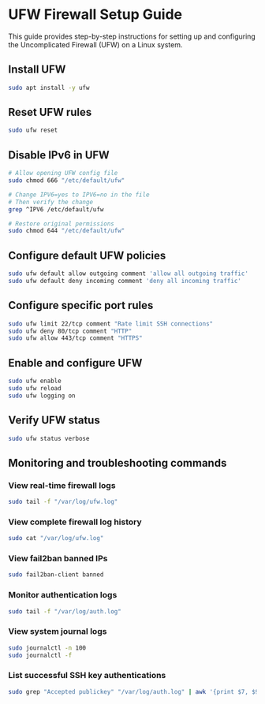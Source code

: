 # UFW Firewall Setup Guide

This guide provides step-by-step instructions for setting up and configuring the Uncomplicated Firewall (UFW) on a Linux system.

## Install UFW

```bash
sudo apt install -y ufw
```

## Reset UFW rules

```bash
sudo ufw reset
```

## Disable IPv6 in UFW

```bash
# Allow opening UFW config file
sudo chmod 666 "/etc/default/ufw"

# Change IPV6=yes to IPV6=no in the file
# Then verify the change
grep ^IPV6 /etc/default/ufw

# Restore original permissions
sudo chmod 644 "/etc/default/ufw"
```

## Configure default UFW policies

```bash
sudo ufw default allow outgoing comment 'allow all outgoing traffic'
sudo ufw default deny incoming comment 'deny all incoming traffic'
```

## Configure specific port rules

```bash
sudo ufw limit 22/tcp comment "Rate limit SSH connections"
sudo ufw deny 80/tcp comment "HTTP"
sudo ufw allow 443/tcp comment "HTTPS"
```

## Enable and configure UFW

```bash
sudo ufw enable
sudo ufw reload
sudo ufw logging on
```

## Verify UFW status

```bash
sudo ufw status verbose
```

## Monitoring and troubleshooting commands

### View real-time firewall logs

```bash
sudo tail -f "/var/log/ufw.log"
```

### View complete firewall log history

```bash
sudo cat "/var/log/ufw.log"
```

### View fail2ban banned IPs

```bash
sudo fail2ban-client banned
```

### Monitor authentication logs

```bash
sudo tail -f "/var/log/auth.log"
```

### View system journal logs

```bash
sudo journalctl -n 100
sudo journalctl -f
```

### List successful SSH key authentications

```bash
sudo grep "Accepted publickey" "/var/log/auth.log" | awk '{print $7, $9}'
```